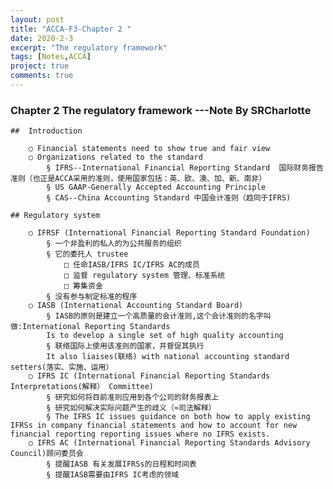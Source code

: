 ```yaml
---
layout: post
title: "ACCA-F3-Chapter 2 "
date: 2020-2-3
excerpt: "The regulatory framework"
tags: [Notes,ACCA]
project: true
comments: true
---
```


### Chapter 2 The regulatory framework ---Note By SRCharlotte


	##  Introduction

		○ Financial statements need to show true and fair view
		○ Organizations related to the standard
			§ IFRS--International Financial Reporting Standard  国际财务报告准则（也正是ACCA采用的准则，使用国家包括：英、欧、澳、加、新、南非）
			§ US GAAP-Generally Accepted Accounting Principle 
			§ CAS--China Accounting Standard 中国会计准则（趋同于IFRS)

	## Regulatory system
	
		○ IFRSF (International Financial Reporting Standard Foundation)
			§ 一个非盈利的私人的为公共服务的组织 
			§ 它的委托人 trustee
				□ 任命IASB/IFRS IC/IFRS AC的成员
				□ 监督 regulatory system 管理、标准系统
				□ 筹集资金
			§ 没有参与制定标准的程序
		○ IASB (International Accounting Standard Board)
			§ IASB的原则是建立一个高质量的会计准则,这个会计准则的名字叫做:International Reporting Standards
			Is to develop a single set of high quality accounting
			§ 联络国际上使用该准则的国家，并督促其执行
			It also liaises(联络) with national accounting standard setters(落实、实施、运用）
		○ IFRS IC (International Financial Reporting Standards Interpretations(解释） Committee)
			§ 研究如何将目前准则应用到各个公司的财务报表上
			§ 研究如何解决实际问题产生的歧义（≈司法解释）
			§ The IFRS IC issues guidance on both how to apply existing IFRSs in company financial statements and how to account for new financial reporting reporting issues where no IFRS exists.
		○ IFRS AC (International Financial Reporting Standards Advisory Council)顾问委员会
			§ 提醒IASB 有关发展IFRSs的日程和时间表
			§ 提醒IASB需要由IFRS IC考虑的领域
				

